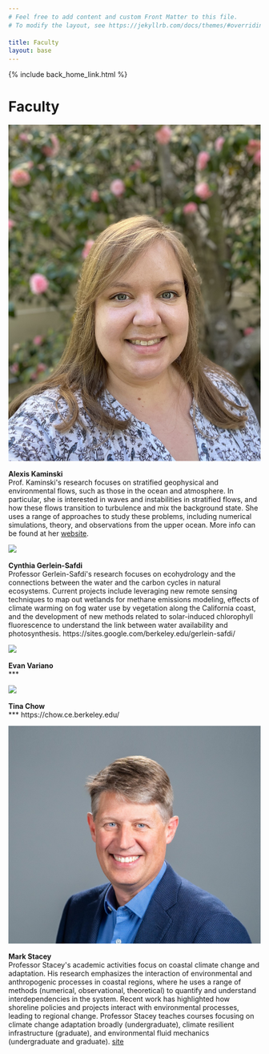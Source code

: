 ```yaml
---
# Feel free to add content and custom Front Matter to this file.
# To modify the layout, see https://jekyllrb.com/docs/themes/#overriding-theme-defaults

title: Faculty
layout: base
---
```


{% include back_home_link.html %}

<div class="block">
	<h1>Faculty</h1>
</div>

<div class="miniblock">
	<img class="headshot" src="images/alexis.jpg"><br />
	<p><strong>Alexis Kaminski</strong><br />
	Prof. Kaminski's research focuses on stratified geophysical and environmental flows, such as those in the ocean and atmosphere. In particular, she is interested in waves and instabilities in stratified flows, and how these flows transition to turbulence and mix the background state. She uses a range of approaches to study these problems, including numerical simulations, theory, and observations from the upper ocean. More info can be found at her <a href="https://akkaminski.github.io">website</a>. 
	</p>
</div>

<div class="miniblock">
	<img class="headshot" src="images/cynthia.jpg"><br />
	<p><strong>Cynthia Gerlein-Safdi</strong><br />
	Professor Gerlein-Safdi's research focuses on ecohydrology and the connections between the water and the carbon cycles in natural ecosystems. Current projects include leveraging new remote sensing techniques to map out wetlands for methane emissions modeling, effects of climate warming on fog water use by vegetation along the California coast, and the development of new methods related to solar-induced chlorophyll fluorescence to understand the link between water availability and photosynthesis.
	https://sites.google.com/berkeley.edu/gerlein-safdi/
	</p>
</div>

<div class="miniblock">
	<img class="headshot" src="images/evan.jpg"><br />
	<p><strong>Evan Variano</strong><br />
	***
	</p>
</div>


<div class="miniblock">
	<img class="headshot" src="images/tina.jpg"><br />
	<p><strong>Tina Chow</strong><br />
	***
	https://chow.ce.berkeley.edu/
	</p>
</div>

<div class="miniblock">
	<img class="headshot" src="images/mark.JPG"><br />
	<p><strong>Mark Stacey</strong><br />
	Professor Stacey's academic activities focus on coastal climate change and adaptation. His research emphasizes the interaction of environmental and anthropogenic processes in coastal regions, where he uses a range of methods (numerical, observational, theoretical) to quantify and understand interdependencies in the system. Recent work has highlighted how shoreline policies and projects interact with environmental processes, leading to regional change. Professor Stacey teaches courses focusing on climate change adaptation broadly (undergraduate), climate resilient infrastructure (graduate), and environmental fluid mechanics (undergraduate and graduate).
	<a href="https://ce.berkeley.edu/people/faculty/stacey">site</a>
	</p>
</div>


<div class="block">
&nbsp;
</div> 